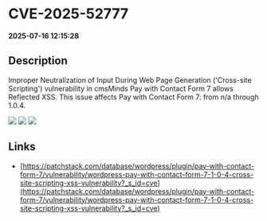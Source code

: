 # CVE-2025-52777

**2025-07-16 12:15:28**

## Description
Improper Neutralization of Input During Web Page Generation ('Cross-site Scripting') vulnerability in cmsMinds Pay with Contact Form 7 allows Reflected XSS. This issue affects Pay with Contact Form 7: from n/a through 1.0.4.

![](https://img.shields.io/static/v1?label=Score&message=7.1&color=red)
![](https://img.shields.io/static/v1?label=Severity&message=HIGH&color=red)
![](https://img.shields.io/static/v1?label=CWE&message=XSS&color=green)

## Links
- [https://patchstack.com/database/wordpress/plugin/pay-with-contact-form-7/vulnerability/wordpress-pay-with-contact-form-7-1-0-4-cross-site-scripting-xss-vulnerability?_s_id=cve](https://patchstack.com/database/wordpress/plugin/pay-with-contact-form-7/vulnerability/wordpress-pay-with-contact-form-7-1-0-4-cross-site-scripting-xss-vulnerability?_s_id=cve)
